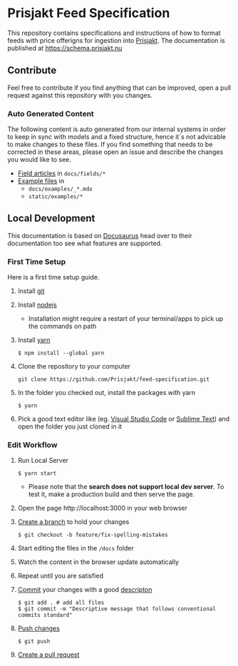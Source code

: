 # Prisjakt Feed Specification

This repository contains specifications and instructions of how to format feeds with price offerigns for ingestion into [Prisjakt](https://prisjakt.nu). The
documentation is published at https://schema.prisjakt.nu

## Contribute

Feel free to contribute if you find anything that can be improved, open a pull request against this repository with you changes.

### Auto Generated Content

The following content is auto generated from our internal systems in order to keep in sync with models and a fixed structure, hence it´s not advicable to make changes to these files. If you find something that needs to be corrected in these areas, please open an issue and describe the changes you would like to see.

- [Field articles](https://github.com/Prisjakt/feed-specification/tree/master/docs/fields) in `docs/fields/*`
- [Example files](https://github.com/Prisjakt/feed-specification/tree/master/static/examples) in
  - `docs/examples/_*.mdx`
  - `static/examples/*`

## Local Development

This documentation is based on [Docusaurus](https://docusaurus.io/docs/markdown-features) head over to their documentation too see what features are supported.

### First Time Setup

Here is a first time setup guide.

1. Install [git](https://git-scm.com/downloads)
   
1. Install [nodejs](https://nodejs.org/en/download/)
   
   - Installation might require a restart of your terminal/apps to pick up the commands on path

1. Install [yarn](https://classic.yarnpkg.com/lang/en/docs/install/#windows-stable)

    ```shell
    $ npm install --global yarn
    ```
1. Clone the repository to your computer
   
    ```shell
    git clone https://github.com/Prisjakt/feed-specification.git
    ```

1. In the folder you checked out, install the packages with yarn

    ```shell
    $ yarn
    ```
1. Pick a good text editor like (eg. [Visual Studio Code](https://code.visualstudio.com/) or [Sublime Text](https://www.sublimetext.com/3)) and open the folder you just cloned in it

### Edit Workflow


1. Run Local Server

    ```shell
    $ yarn start
    ```

     - Please note that the **search does not support local dev server**. To test it, make a production build and then serve the page.

1. Open the page http://localhost:3000 in your web browser 

1. [Create a branch](https://git-scm.com/book/en/v2/Git-Branching-Basic-Branching-and-Merging) to hold your changes
   
   ```shell
   $ git checkout -b feature/fix-spelling-mistakes
   ```

1. Start editing the files in the `/docs` folder

1. Watch the content in the browser update automatically

1. Repeat until you are satisfied

1. [Commit](https://docs.github.com/en/pull-requests/committing-changes-to-your-project/creating-and-editing-commits/about-commits) your changes with a good [descripton](https://www.conventionalcommits.org/en/v1.0.0/)

    ```shell
    $ git add . # add all files
    $ git commit -m "Descriptive message that follows conventional commits standard"
    ```

1. [Push changes](https://docs.github.com/en/get-started/using-git/pushing-commits-to-a-remote-repository)

    ```shell
    $ git push
    ```

1. [Create a pull request](https://docs.github.com/en/pull-requests/collaborating-with-pull-requests/proposing-changes-to-your-work-with-pull-requests/creating-a-pull-request?tool=webui)